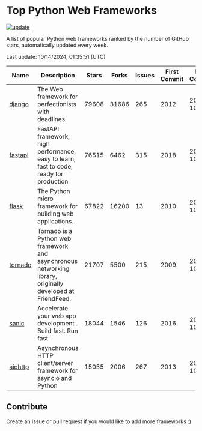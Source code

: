 # Top Python Web Frameworks

[![update](https://github.com/sunnysid3up/python-web-frameworks/actions/workflows/update.yml/badge.svg)](https://github.com/sunnysid3up/python-web-frameworks/actions/workflows/update.yml)

A list of popular Python web frameworks ranked by the number of GitHub stars, automatically updated every week.

Last update: 10/14/2024, 01:35:51 (UTC)

| Name          | Description          | Stars                     | Forks          | Issues               | First Commit        | Last Commit         |
|---------------|----------------------|---------------------------|----------------|----------------------|---------------------|---------------------|
| [django](https://github.com/django/django) | The Web framework for perfectionists with deadlines. | 79608 | 31686 | 265 | 2012 | 2024-10-13 |
| [fastapi](https://github.com/fastapi/fastapi) | FastAPI framework, high performance, easy to learn, fast to code, ready for production | 76515 | 6462 | 315 | 2018 | 2024-10-14 |
| [flask](https://github.com/pallets/flask) | The Python micro framework for building web applications. | 67822 | 16200 | 13 | 2010 | 2024-10-14 |
| [tornado](https://github.com/tornadoweb/tornado) | Tornado is a Python web framework and asynchronous networking library, originally developed at FriendFeed. | 21707 | 5500 | 215 | 2009 | 2024-10-13 |
| [sanic](https://github.com/sanic-org/sanic) |  Accelerate your web app development . Build fast. Run fast. | 18044 | 1546 | 126 | 2016 | 2024-10-13 |
| [aiohttp](https://github.com/aio-libs/aiohttp) | Asynchronous HTTP client/server framework for asyncio and Python | 15055 | 2006 | 267 | 2013 | 2024-10-13 |

## Contribute 

Create an issue or pull request if you would like to add more frameworks :)